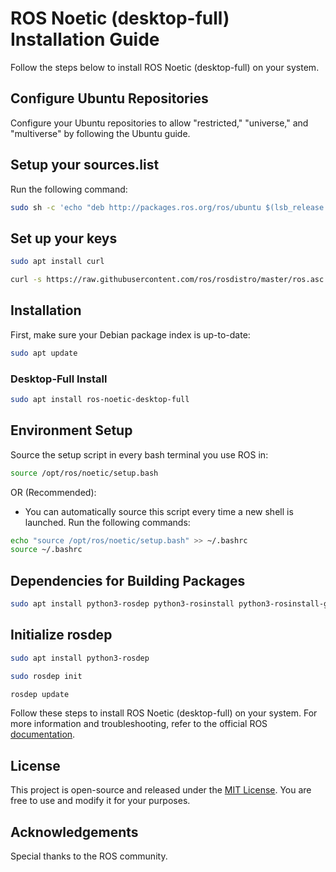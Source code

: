 # ROS Noetic (desktop-full) Installation Guide

Follow the steps below to install ROS Noetic (desktop-full) on your system.

## Configure Ubuntu Repositories

Configure your Ubuntu repositories to allow "restricted," "universe," and "multiverse" by following the Ubuntu guide.

## Setup your sources.list

Run the following command:

```bash
sudo sh -c 'echo "deb http://packages.ros.org/ros/ubuntu $(lsb_release -sc) main" > /etc/apt/sources.list.d/ros-latest.list'
```

## Set up your keys

```bash
sudo apt install curl

curl -s https://raw.githubusercontent.com/ros/rosdistro/master/ros.asc | sudo apt-key add -
```

## Installation

First, make sure your Debian package index is up-to-date:

```bash
sudo apt update
```

### Desktop-Full Install

```bash 
sudo apt install ros-noetic-desktop-full
```

## Environment Setup

Source the setup script in every bash terminal you use ROS in:

```bash
source /opt/ros/noetic/setup.bash
```

OR (Recommended):
- You can automatically source this script every time a new shell is launched. Run the following commands:

```bash
echo "source /opt/ros/noetic/setup.bash" >> ~/.bashrc
source ~/.bashrc
```

## Dependencies for Building Packages
```bash
sudo apt install python3-rosdep python3-rosinstall python3-rosinstall-generator python3-wstool build-essential
```

## Initialize rosdep
    
```bash
sudo apt install python3-rosdep

sudo rosdep init

rosdep update
```

Follow these steps to install ROS Noetic (desktop-full) on your system. For more information and troubleshooting, refer to the official ROS [documentation]((http://wiki.ros.org/noetic/Installation/Ubuntu)).

## License
This project is open-source and released under the [MIT License](/LICENSE). You are free to use and modify it for your purposes.

## Acknowledgements
Special thanks to the ROS community.